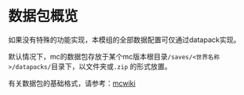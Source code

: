 # 数据包概览

如果没有特殊的功能实现，本模组的全部数据配置可仅通过datapack实现。

默认情况下，mc的数据包存放于某个mc版本根目录`/saves/<世界名称>/datapacks/`目录下，以文件夹或`.zip` 的形式放置。

有关数据包的基础格式，请参考：[mcwiki](https://zh.minecraft.wiki/w/%E6%95%B0%E6%8D%AE%E5%8C%85)
